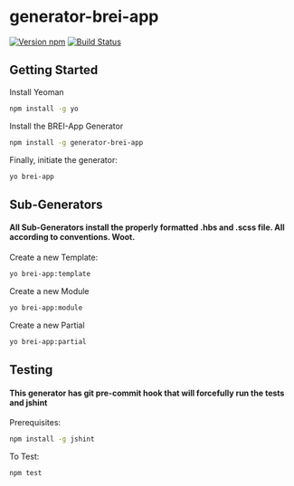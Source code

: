 # generator-brei-app
[![Version npm][version]](http://browsenpm.org/package/generator-brei-app)
[![Build Status](https://travis-ci.org/BarkleyREI/generator-brei-app.svg?branch=master)](https://travis-ci.org/BarkleyREI/generator-brei-app)

[version]: http://img.shields.io/npm/v/generator-brei-app.svg?style=flat-square

## Getting Started

Install Yeoman

```bash
npm install -g yo
```
Install the BREI-App Generator

```bash
npm install -g generator-brei-app
```

Finally, initiate the generator:

```bash
yo brei-app
```

## Sub-Generators
#### All Sub-Generators install the properly formatted .hbs and .scss file. All according to conventions. Woot.


Create a new Template:
```bash
yo brei-app:template
```

Create a new Module
```bash
yo brei-app:module
```

Create a new Partial
```bash
yo brei-app:partial
```

## Testing
#### This generator has git pre-commit hook that will forcefully run the tests and jshint

Prerequisites:

```bash
npm install -g jshint
```

To Test:
```bash
npm test
```
